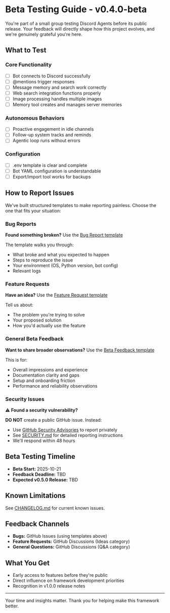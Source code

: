# Beta Testing Guide - v0.4.0-beta

You're part of a small group testing Discord Agents before its public release. Your feedback will directly shape how this project evolves, and we're genuinely grateful you're here.

## What to Test

### Core Functionality
- [ ] Bot connects to Discord successfully
- [ ] @mentions trigger responses
- [ ] Message memory and search work correctly
- [ ] Web search integration functions properly
- [ ] Image processing handles multiple images
- [ ] Memory tool creates and manages server memories

### Autonomous Behaviors
- [ ] Proactive engagement in idle channels
- [ ] Follow-up system tracks and reminds
- [ ] Agentic loop runs without errors

### Configuration
- [ ] .env template is clear and complete
- [ ] Bot YAML configuration is understandable
- [ ] Export/import tool works for backups

## How to Report Issues

We've built structured templates to make reporting painless. Choose the one that fits your situation:

### Bug Reports
**Found something broken?** Use the [Bug Report template](../../issues/new?template=bug_report.yml)

The template walks you through:
- What broke and what you expected to happen
- Steps to reproduce the issue
- Your environment (OS, Python version, bot config)
- Relevant logs

### Feature Requests
**Have an idea?** Use the [Feature Request template](../../issues/new?template=feature_request.yml)

Tell us about:
- The problem you're trying to solve
- Your proposed solution
- How you'd actually use the feature

### General Beta Feedback
**Want to share broader observations?** Use the [Beta Feedback template](../../issues/new?template=beta_feedback.yml)

This is for:
- Overall impressions and experience
- Documentation clarity and gaps
- Setup and onboarding friction
- Performance and reliability observations

### Security Issues
⚠️ **Found a security vulnerability?**

**DO NOT** create a public GitHub issue. Instead:
- Use [GitHub Security Advisories](../../security/advisories/new) to report privately
- See [SECURITY.md](SECURITY.md) for detailed reporting instructions
- We'll respond within 48 hours

## Beta Testing Timeline

- **Beta Start:** 2025-10-21
- **Feedback Deadline:** TBD
- **Expected v0.5.0 Release:** TBD

## Known Limitations

See [CHANGELOG.md](CHANGELOG.md#known-issues) for current known issues.

## Feedback Channels

- **Bugs:** GitHub Issues (using templates above)
- **Feature Requests:** GitHub Discussions (Ideas category)
- **General Questions:** GitHub Discussions (Q&A category)

## What You Get

- Early access to features before they're public
- Direct influence on framework development priorities
- Recognition in v1.0.0 release notes

---

Your time and insights matter. Thank you for helping make this framework better.
